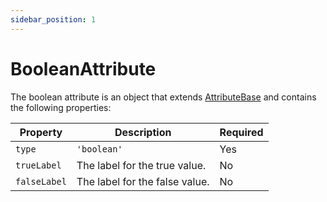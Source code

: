 ```yaml
---
sidebar_position: 1
---
```


# BooleanAttribute

The boolean attribute is an object that extends [AttributeBase](/docs/api-reference/attributes/base) and contains the following properties:

| Property | Description | Required |
|---|---|---|
| `type` | `'boolean'` | Yes |
| `trueLabel` | The label for the true value. | No |
| `falseLabel` | The label for the false value. | No |
